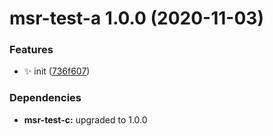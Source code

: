 # msr-test-a 1.0.0 (2020-11-03)


### Features

* ✨ init ([736f607](https://github.com/bubkoo/semantic-release-monorepo/commit/736f6075fd15e09b0f76a41f86b7301b9a442d1c))





### Dependencies

* **msr-test-c:** upgraded to 1.0.0
